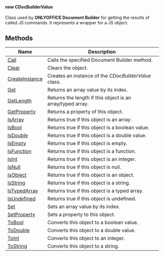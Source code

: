 #### new CDocBuilderValue

Class used by **ONLYOFFICE Document Builder** for getting the results of called JS commands. It represents a wrapper for a JS object.

## Methods

| Name                                      | Description                                                |
| ----------------------------------------- | ---------------------------------------------------------- |
| [Call](Call/index.md)                     | Calls the specified Document Builder method.               |
| [Clear](Clear/index.md)                   | Clears the object.                                         |
| [CreateInstance](CreateInstance/index.md) | Creates an instance of the *CDocBuilderValue* class.       |
| [Get](Get/index.md)                       | Returns an array value by its index.                       |
| [GetLength](GetLength/index.md)           | Returns the length if this object is an array/typed array. |
| [GetProperty](GetProperty/index.md)       | Returns a property of this object.                         |
| [IsArray](IsArray/index.md)               | Returns true if this object is an array.                   |
| [IsBool](IsBool/index.md)                 | Returns true if this object is a boolean value.            |
| [IsDouble](IsDouble/index.md)             | Returns true if this object is a double value.             |
| [IsEmpty](IsEmpty/index.md)               | Returns true if this object is empty.                      |
| [IsFunction](IsFunction/index.md)         | Returns true if this object is a function.                 |
| [IsInt](IsInt/index.md)                   | Returns true if this object is an integer.                 |
| [IsNull](IsNull/index.md)                 | Returns true if this object is null.                       |
| [IsObject](IsObject/index.md)             | Returns true if this object is an object.                  |
| [IsString](IsString/index.md)             | Returns true if this object is a string.                   |
| [IsTypedArray](IsTypedArray/index.md)     | Returns true if this object is a typed array.              |
| [IsUndefined](IsUndefined/index.md)       | Returns true if this object is undefined.                  |
| [Set](Set/index.md)                       | Sets an array value by its index.                          |
| [SetProperty](SetProperty/index.md)       | Sets a property to this object.                            |
| [ToBool](ToBool/index.md)                 | Converts this object to a boolean value.                   |
| [ToDouble](ToDouble/index.md)             | Converts this object to a double value.                    |
| [ToInt](ToInt/index.md)                   | Converts this object to an integer.                        |
| [ToString](ToString/index.md)             | Converts this object to a string.                          |
